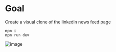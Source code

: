 # Goal

Create a visual clone of the linkedin news feed page

```
npm i
npm run dev
```

![image](https://user-images.githubusercontent.com/48035911/218891248-183ba3b6-671b-4426-915d-cc9006a5cb2a.png)
